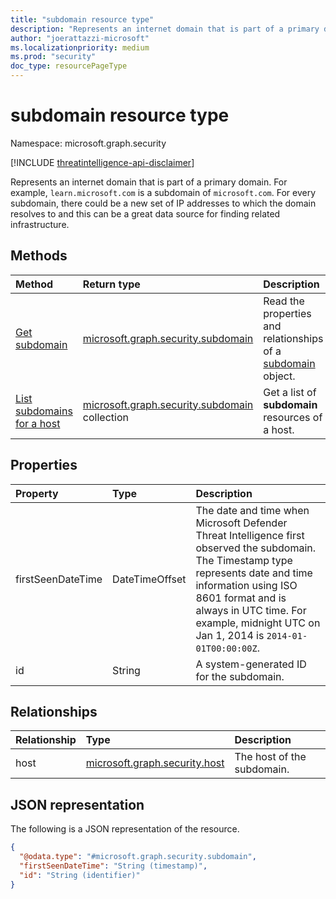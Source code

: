 ```yaml
---
title: "subdomain resource type"
description: "Represents an internet domain that is part of a primary domain."
author: "joerattazzi-microsoft"
ms.localizationpriority: medium
ms.prod: "security"
doc_type: resourcePageType
---
```


# subdomain resource type

Namespace: microsoft.graph.security

[!INCLUDE [threatintelligence-api-disclaimer](../../includes/threatintelligence-api-disclaimer.md)]

Represents an internet domain that is part of a primary domain. For example, `learn.microsoft.com` is a subdomain of `microsoft.com`. For every subdomain, there could be a new set of IP addresses to which the domain resolves to and this can be a great data source for finding related infrastructure.

## Methods

|Method|Return type|Description|
|:---|:---|:---|
| [Get subdomain](../api/security-subdomain-get.md)                     | [microsoft.graph.security.subdomain](../resources/security-subdomain.md)            | Read the properties and relationships of a [subdomain](../resources/security-subdomain.md) object. |
| [List subdomains for a host](../api/security-host-list-subdomains.md) | [microsoft.graph.security.subdomain](../resources/security-subdomain.md) collection | Get a list of **subdomain** resources of a host. |

## Properties

|Property|Type|Description|
|:---|:---|:---|
| firstSeenDateTime | DateTimeOffset | The date and time when Microsoft Defender Threat Intelligence first observed the subdomain. The Timestamp type represents date and time information using ISO 8601 format and is always in UTC time. For example, midnight UTC on Jan 1, 2014 is `2014-01-01T00:00:00Z`. |
| id                | String         | A system-generated ID for the subdomain. |

## Relationships

| Relationship | Type | Description |
| :--- | :--- | :--- |
| host         | [microsoft.graph.security.host](../resources/security-host.md) | The host of the subdomain. |

## JSON representation

The following is a JSON representation of the resource.

<!-- {
  "blockType": "resource",
  "keyProperty": "id",
  "@odata.type": "microsoft.graph.security.subdomain",
  "openType": false
}
-->

```json
{
  "@odata.type": "#microsoft.graph.security.subdomain",
  "firstSeenDateTime": "String (timestamp)",
  "id": "String (identifier)"
}
```
